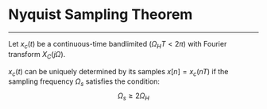# Nyquist Sampling Theorem
---

Let $x_c(t)$ be a continuous-time bandlimited ($\Omega_{H}T < 2\pi$) with Fourier transform $X_{C}(j\Omega)$.

$x_c(t)$ can be uniquely determined by its samples $x[n] = x_{c}(nT)$ if the sampling frequency $\Omega_{s}$ satisfies the condition:
$$
\Omega_{s} \geq 2\Omega_{H}
$$